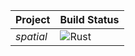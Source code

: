 | Project  | Build Status |
| ------- | ------ |
| *spatial* | ![Rust](https://github.com/sinthetical/spatial/actions/workflows/rust.yml/badge.svg) |
